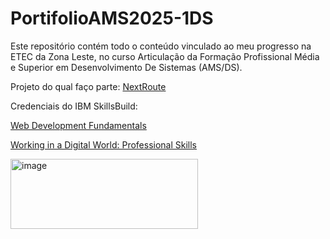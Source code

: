 # PortifolioAMS2025-1DS
Este repositório contém todo o conteúdo vinculado ao meu progresso na ETEC da Zona Leste, no curso Articulação da Formação Profissional Média e Superior em Desenvolvimento De Sistemas (AMS/DS).

Projeto do qual faço parte:
[NextRoute](https://github.com/etec-zona-leste-oficial/nextroute-iot-gestao-de-turismo/tree/main)

Credenciais do IBM SkillsBuild:

[ Web Development Fundamentals](https://www.credly.com/badges/b2201030-9b06-4f4f-a8c4-53a1155bb0f0/public_url)

[Working in a Digital World: Professional Skills](https://www.credly.com/badges/7d10d359-1921-433d-880a-4520de0840cb/public_url)

<img width="300" height="112" alt="image" src="https://github.com/user-attachments/assets/ad3a27c1-9344-4584-a82e-89da8d543ed8" />

